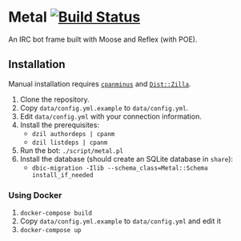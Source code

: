 # Metal [![Build Status](https://travis-ci.org/n7st/Metal.svg?branch=master)](https://travis-ci.org/n7st/Metal)

An IRC bot frame built with Moose and Reflex (with POE).

## Installation

Manual installation requires [`cpanminus`](https://metacpan.org/pod/App::cpanminus)
and [`Dist::Zilla`](https://metacpan.org/pod/Dist::Zilla).

1. Clone the repository.
2. Copy `data/config.yml.example` to `data/config.yml`.
3. Edit `data/config.yml` with your connection information.
4. Install the prerequisites:
    * `dzil authordeps | cpanm`
    * `dzil listdeps | cpanm`
5. Run the bot: `./script/metal.pl`
6. Install the database (should create an SQLite database in `share`):
    * `dbic-migration -Ilib --schema_class=Metal::Schema install_if_needed`

### Using Docker

1. `docker-compose build`
2. Copy `data/config.yml.example` to `data/config.yml` and edit it
3. `docker-compose up`

